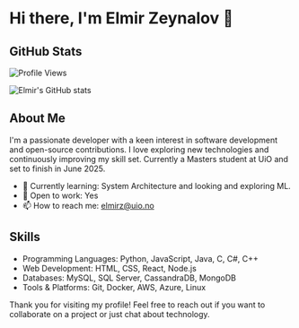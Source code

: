 # Hi there, I'm Elmir Zeynalov 👋
## GitHub Stats

![Profile Views](https://komarev.com/ghpvc/?username=Elmir-Zeynalov&color=blue)

![Elmir's GitHub stats](https://github-readme-stats.vercel.app/api?username=Elmir-Zeynalov&show_icons=true&theme=radical)

## About Me

I'm a passionate developer with a keen interest in software development and open-source contributions. I love exploring new technologies and continuously improving my skill set. 
Currently a Masters student at UiO and set to finish in June 2025.

- 🌱 Currently learning: System Architecture and looking and exploring ML.
- 💼 Open to work: Yes
- 📫 How to reach me: [elmirz@uio.no](mailto:elmirz@uio.no)

## Skills

- Programming Languages: Python, JavaScript, Java, C, C#, C++
- Web Development: HTML, CSS, React, Node.js
- Databases: MySQL, SQL Server, CassandraDB, MongoDB
- Tools & Platforms: Git, Docker, AWS, Azure, Linux

<!--
## Projects

### [Project 1: Awesome Project](https://github.com/Elmir-Zeynalov/awesome-project)
A brief description of the project and what it aims to achieve.

### [Project 2: Cool Project](https://github.com/Elmir-Zeynalov/cool-project)
A brief description of the project and what it aims to achieve.
-->

<!--
## Connect with Me

- [LinkedIn](https://www.linkedin.com/in/elmir-zeynalov/)
- [Twitter](https://twitter.com/elmir_zeynalov)
- [Personal Website](https://elmirzeynalov.com)
-->
Thank you for visiting my profile! Feel free to reach out if you want to collaborate on a project or just chat about technology.

<!--
**Elmir-Zeynalov/Elmir-Zeynalov** is a ✨ _special_ ✨ repository because its `README.md` (this file) appears on your GitHub profile.

Here are some ideas to get you started:

- 🔭 I’m currently working on ...
- 🌱 I’m currently learning ...
- 👯 I’m looking to collaborate on ...
- 🤔 I’m looking for help with ...
- 💬 Ask me about ...
- 📫 How to reach me: ...
- 😄 Pronouns: ...
- ⚡ Fun fact: ...
-->
